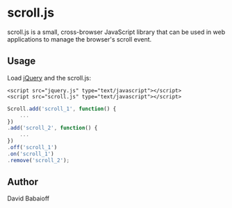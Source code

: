 # scroll.js

scroll.js is a small, cross-browser JavaScript library that can be used in web applications to manage the browser's scroll event.

## Usage

Load [jQuery](http://jquery.com/) and the scroll.js:

    <script src="jquery.js" type="text/javascript"></script>
    <script src="scroll.js" type="text/javascript"></script>

```js
Scroll.add('scroll_1', function() {
    ...
})
.add('scroll_2', function() {
    ...
})
.off('scroll_1')
.on('scroll_1')
.remove('scroll_2');
```

## Author

David Babaioff